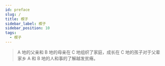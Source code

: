 ```yaml
---
id: preface
slug: /
title: 楔子
sidebar_label: 楔子
sidebar_position: 10
tags:
  - 楔子
---
```


> A 地的父亲和 B 地的母亲在 C 地组织了家庭，成长在 C 地的孩子对于父辈家乡 A 和 B 地的人和事的了解越发贫瘠。
